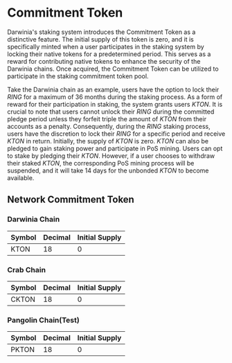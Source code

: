 # Commitment Token

Darwinia's staking system introduces the Commitment Token as a distinctive feature. The initial supply of this token is zero, and it is specifically minted when a user participates in the staking system by locking their native tokens for a predetermined period. This serves as a reward for contributing native tokens to enhance the security of the Darwinia chains. Once acquired, the Commitment Token can be utilized to participate in the staking commitment token pool.

Take the Darwinia chain as an example, users have the option to lock their *RING* for a maximum of 36 months during the staking process. As a form of reward for their participation in staking, the system grants users *KTON*. It is crucial to note that users cannot unlock their *RING* during the committed pledge period unless they forfeit triple the amount of *KTON* from their accounts as a penalty. Consequently, during the *RING* staking process, users have the discretion to lock their *RING* for a specific period and receive *KTON* in return. Initially, the supply of *KTON* is zero. *KTON* can also be pledged to gain staking power and participate in PoS mining. Users can opt to stake by pledging their *KTON*. However, if a user chooses to withdraw their staked *KTON*, the corresponding PoS mining process will be suspended, and it will take 14 days for the unbonded *KTON* to become available.

## Network Commitment Token

### Darwinia Chain

| Symbol | Decimal | Initial Supply |
| --- | --- | --- |
| KTON | 18 | 0 |

### Crab Chain

| Symbol | Decimal | Initial Supply |
| --- | --- | --- |
| CKTON | 18 | 0 |

### Pangolin Chain(Test)

| Symbol | Decimal | Initial Supply |
| --- | --- | --- |
| PKTON | 18 | 0 |